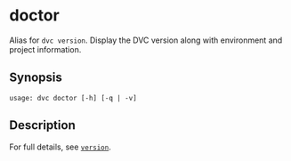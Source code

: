 # doctor

Alias for `dvc version`. Display the DVC version along with environment and project information.

## Synopsis

```usage
usage: dvc doctor [-h] [-q | -v]
```

## Description

For full details, see [`version`](/doc/command-reference/version).
